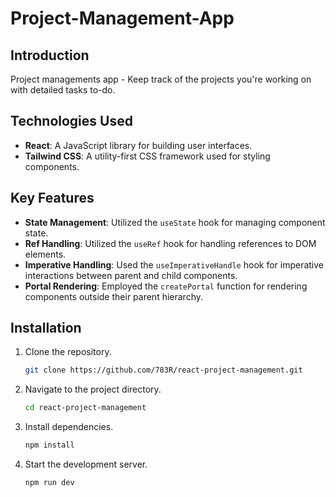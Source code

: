 # Project-Management-App

## Introduction

Project managements app - Keep track of the projects you're working on with detailed tasks to-do.

## Technologies Used

- **React**: A JavaScript library for building user interfaces.
- **Tailwind CSS**: A utility-first CSS framework used for styling components.

## Key Features

- **State Management**: Utilized the `useState` hook for managing component state.
- **Ref Handling**: Utilized the `useRef` hook for handling references to DOM elements.
- **Imperative Handling**: Used the `useImperativeHandle` hook for imperative interactions between parent and child components.
- **Portal Rendering**: Employed the `createPortal` function for rendering components outside their parent hierarchy.

## Installation

1. Clone the repository.

   ```bash
   git clone https://github.com/783R/react-project-management.git
   ```

2. Navigate to the project directory.

   ```bash
   cd react-project-management
   ```

3. Install dependencies.

   ```bash
   npm install
   ```

4. Start the development server.
   ```bash
   npm run dev
   ```
